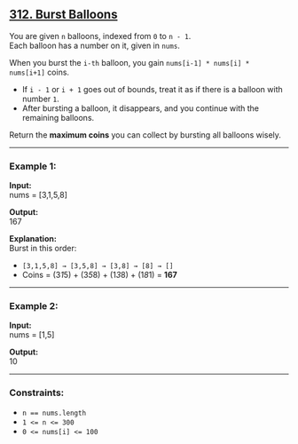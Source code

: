 ## [312. Burst Balloons](https://leetcode.com/problems/burst-balloons/)

You are given `n` balloons, indexed from `0` to `n - 1`.  
Each balloon has a number on it, given in `nums`.  

When you burst the `i-th` balloon, you gain `nums[i-1] * nums[i] * nums[i+1]` coins.  
- If `i - 1` or `i + 1` goes out of bounds, treat it as if there is a balloon with number `1`.  
- After bursting a balloon, it disappears, and you continue with the remaining balloons.  

Return the **maximum coins** you can collect by bursting all balloons wisely.

---

### Example 1:
**Input:**  
nums = [3,1,5,8]  

**Output:**  
167  

**Explanation:**  
Burst in this order:  
- `[3,1,5,8] → [3,5,8] → [3,8] → [8] → []`  
- Coins = (3*1*5) + (3*5*8) + (1*3*8) + (1*8*1) = **167**

---

### Example 2:
**Input:**  
nums = [1,5]  

**Output:**  
10  

---

### Constraints:
- `n == nums.length`  
- `1 <= n <= 300`  
- `0 <= nums[i] <= 100`  

